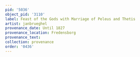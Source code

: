 ```yaml
---
pid: '5036'
object_pid: '3110'
label: Feast of the Gods with Marriage of Peleus and Thetis
artist: janbrueghel
provenance_date: Until 1827
provenance_location: Fredensborg
provenance_text:
collection: provenance
order: '0436'
---
```


